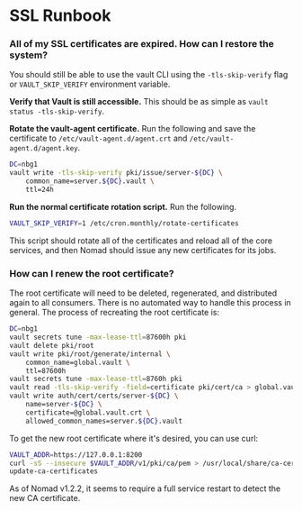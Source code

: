 # SSL Runbook

### All of my SSL certificates are expired. How can I restore the system?

You should still be able to use the vault CLI using the `-tls-skip-verify`  flag or `VAULT_SKIP_VERIFY` environment variable.

**Verify that Vault is still accessible.** This should be as simple as `vault status -tls-skip-verify`.

**Rotate the vault-agent certificate.** Run the following and save the certificate to `/etc/vault-agent.d/agent.crt` and `/etc/vault-agent.d/agent.key`.

```bash
DC=nbg1
vault write -tls-skip-verify pki/issue/server-${DC} \
    common_name=server.${DC}.vault \
    ttl=24h
```

**Run the normal certificate rotation script.** Run the following.

```bash
VAULT_SKIP_VERIFY=1 /etc/cron.monthly/rotate-certificates
```

This script should rotate all of the certificates and reload all of the core services, and then Nomad should issue any new certificates for its jobs.

### How can I renew the root certificate?

The root certificate will need to be deleted, regenerated, and distributed again to all consumers. There is no automated way to handle this process in general. The process of recreating the root certificate is:

```bash
DC=nbg1
vault secrets tune -max-lease-ttl=87600h pki
vault delete pki/root
vault write pki/root/generate/internal \
    common_name=global.vault \
    ttl=87600h
vault secrets tune -max-lease-ttl=8760h pki
vault read -tls-skip-verify -field=certificate pki/cert/ca > global.vault.crt
vault write auth/cert/certs/server-${DC} \
    name=server-${DC} \
    certificate=@global.vault.crt \
    allowed_common_names=server.${DC}.vault
```

To get the new root certificate where it's desired, you can use curl:

```bash
VAULT_ADDR=https://127.0.0.1:8200
curl -sS --insecure $VAULT_ADDR/v1/pki/ca/pem > /usr/local/share/ca-certificates/global.vault.crt
update-ca-certificates
```

As of Nomad v1.2.2, it seems to require a full service restart to detect the new CA certificate.